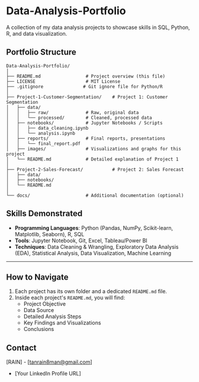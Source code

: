 # Data-Analysis-Portfolio

A collection of my data analysis projects to showcase skills in SQL, Python, R, and data visualization.

## Portfolio Structure

```
Data-Analysis-Portfolio/
│
├── README.md                 # Project overview (this file)
├── LICENSE                   # MIT License
├── .gitignore               # Git ignore file for Python/R
│
├── Project-1-Customer-Segmentation/    # Project 1: Customer Segmentation
│   ├── data/
│   │   ├── raw/              # Raw, original data
│   │   └── processed/        # Cleaned, processed data
│   ├── notebooks/            # Jupyter Notebooks / Scripts
│   │   ├── data_cleaning.ipynb
│   │   └── analysis.ipynb
│   ├── reports/              # Final reports, presentations
│   │   └── final_report.pdf
│   ├── images/               # Visualizations and graphs for this project
│   └── README.md             # Detailed explanation of Project 1
│
├── Project-2-Sales-Forecast/           # Project 2: Sales Forecast
│   ├── data/
│   ├── notebooks/
│   └── README.md
│
└── docs/                     # Additional documentation (optional)
```

## Skills Demonstrated

- **Programming Languages**: Python (Pandas, NumPy, Scikit-learn, Matplotlib, Seaborn), R, SQL
- **Tools**: Jupyter Notebook, Git, Excel, Tableau/Power BI
- **Techniques**: Data Cleaning & Wrangling, Exploratory Data Analysis (EDA), Statistical Analysis, Data Visualization, Machine Learning

---

## How to Navigate

1.  Each project has its own folder and a dedicated `README.md` file.
2.  Inside each project's `README.md`, you will find:
    -   Project Objective
    -   Data Source
    -   Detailed Analysis Steps
    -   Key Findings and Visualizations
    -   Conclusions

## Contact

[RAIN] - [tanrain8man@gmail.com]
- [Your LinkedIn Profile URL]

